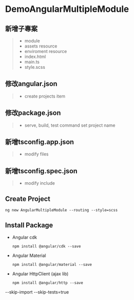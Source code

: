 # DemoAngularMultipleModule

## 新增子專案
> * module
> * assets resource
> * enviroment resource
> * index.html
> * main.ts
> * style.scss
## 修改angular.json
> * create projects item
## 修改package.json
> * serve, build, test command set project name
## 新增tsconfig.app.json
> * modify files
## 新增tsconfig.spec.json
> * modify include

## Create Project

`ng new AngularMultipleModule --routing --style=scss`

## Install Package

* Angular cdk

    `npm install @angular/cdk --save`

* Angular Material

    `npm install @angular/material --save`

* Angular HttpClient (ajax lib)

    `npm install @angular/http --save`

--skip-import
--skip-tests=true
